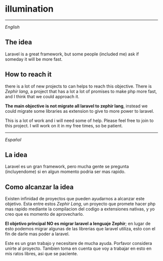 # illumination

___
*English*

## The idea
Laravel is a great framework, but some people (included me) ask if someday it will be more fast.

## How to reach it
there is a lot of new projects to can helps to reach this objective. There is *Zephir lang*, a project that has a lot a lot of promises to make php more fast, and I think that we could approach it.

**The main objective is not migrate all laravel to zephir lang**, instead we could migrate some libraries as extension to give to more power to laravel.

This is a lot of work and i will need some of help. Please feel free to join to this project.
I will work on it in my free times, so be patient.

___
*Español*

## La idea
Laravel es un gran framework, pero mucha gente se pregunta (incluyendome) si en algun momento podria ser mas rapido.

## Como alcanzar la idea
Existen infinidad de proyectos que pueden ayudarnos a alcanzar este objetivo. Esta entre estos *Zephir Lang*, un proyecto que promete hacer php mas rapido mediante la compilacion del codigo a extensiones nativas, y yo creo que es momento de aprovecharlo.

**El objetivo principal NO es migrar laravel a lenguaje Zephir**; en lugar de esto podemos migrar algunas de las librerias que laravel utiliza, esto con el fin de darle mas poder a laravel.

Este es un gran trabajo y necesitare de mucha ayuda. Porfavor considera unirte al proyecto.
Tambien toma en cuenta que voy a trabajar en esto en mis ratos libres, asi que se paciente.


